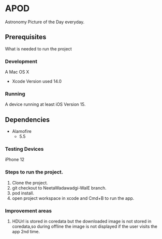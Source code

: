 # APOD
Astronomy Picture of the Day everyday.


## Prerequisites
What is needed to run the project

### Development
A Mac OS X

- Xcode Version used 14.0


### Running
A device running at least iOS Version 15.


## Dependencies

- Alamofire 
    - 5.5 


### Testing Devices
iPhone 12


### Steps to run the project.
1. Clone the project.
2. git checkout to NeetaWadawadgi-WaIE branch.
3. pod install.
4. open project workspace in xcode and Cmd+B to run the app.

### Improvement areas
1. HDUrl is stored in coredata but the downloaded image is not stored in coredata,so during offline the image is not displayed if the user visits the app 2nd time.
